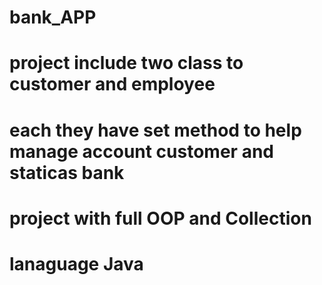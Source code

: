 # bank_APP
# project include two class to customer and employee 
# each they have set method to help manage account customer and staticas bank
# project with full OOP and Collection 
# lanaguage Java
